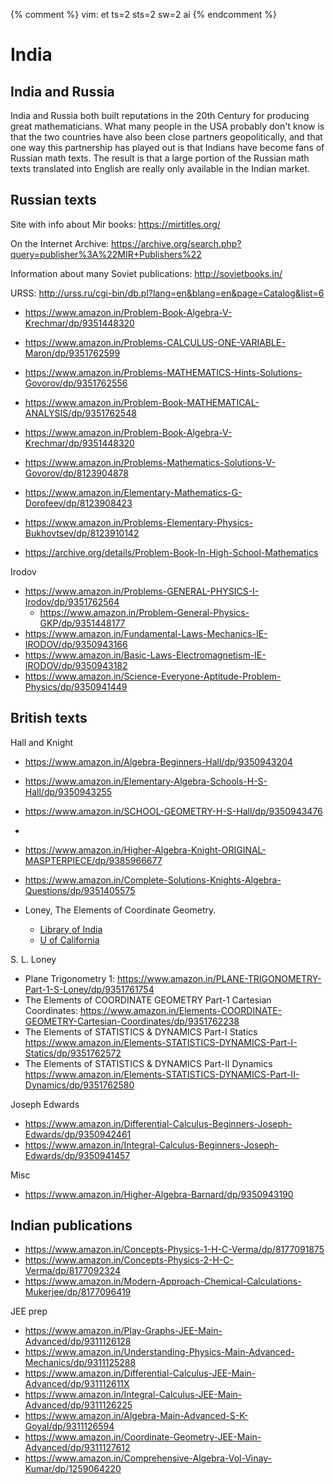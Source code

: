 {% comment %} vim: et ts=2 sts=2 sw=2 ai
{% endcomment %}

# India



## India and Russia

India and Russia both built reputations in the 20th Century for producing great
mathematicians. What many people in the USA probably don't know is that the two
countries have also been close partners geopolitically, and that one way this
partnership has played out is that Indians have become fans of Russian math
texts. The result is that a large portion of the Russian math texts translated
into English are really only available in the Indian market.

## Russian texts

Site with info about Mir books: <https://mirtitles.org/>

On the Internet Archive: <https://archive.org/search.php?query=publisher%3A%22MIR+Publishers%22>

Information about many Soviet publications: <http://sovietbooks.in/>

URSS: <http://urss.ru/cgi-bin/db.pl?lang=en&blang=en&page=Catalog&list=6>

- https://www.amazon.in/Problem-Book-Algebra-V-Krechmar/dp/9351448320
- https://www.amazon.in/Problems-CALCULUS-ONE-VARIABLE-Maron/dp/9351762599
- https://www.amazon.in/Problems-MATHEMATICS-Hints-Solutions-Govorov/dp/9351762556
- https://www.amazon.in/Problem-Book-MATHEMATICAL-ANALYSIS/dp/9351762548
- https://www.amazon.in/Problem-Book-Algebra-V-Krechmar/dp/9351448320
- https://www.amazon.in/Problems-Mathematics-Solutions-V-Govorov/dp/8123904878
- https://www.amazon.in/Elementary-Mathematics-G-Dorofeev/dp/8123908423
- https://www.amazon.in/Problems-Elementary-Physics-Bukhovtsev/dp/8123910142

- https://archive.org/details/Problem-Book-In-High-School-Mathematics

Irodov
- https://www.amazon.in/Problems-GENERAL-PHYSICS-I-Irodov/dp/9351762564
  - https://www.amazon.in/Problem-General-Physics-GKP/dp/9351448177
- https://www.amazon.in/Fundamental-Laws-Mechanics-IE-IRODOV/dp/9350943166
- https://www.amazon.in/Basic-Laws-Electromagnetism-IE-IRODOV/dp/9350943182
- https://www.amazon.in/Science-Everyone-Aptitude-Problem-Physics/dp/9350941449

## British texts

Hall and Knight
- https://www.amazon.in/Algebra-Beginners-Hall/dp/9350943204
- https://www.amazon.in/Elementary-Algebra-Schools-H-S-Hall/dp/9350943255
- https://www.amazon.in/SCHOOL-GEOMETRY-H-S-Hall/dp/9350943476
- 
- https://www.amazon.in/Higher-Algebra-Knight-ORIGINAL-MASPTERPIECE/dp/9385966677
- https://www.amazon.in/Complete-Solutions-Knights-Algebra-Questions/dp/9351405575

- Loney, The Elements of Coordinate Geometry.
  - [Library of India](https://archive.org/details/in.ernet.dli.2015.136385)
  - [U of California](https://archive.org/details/elementscoordin02lonegoog)

S. L. Loney
- Plane Trigonometry 1: <https://www.amazon.in/PLANE-TRIGONOMETRY-Part-1-S-Loney/dp/9351761754>
- The Elements of COORDINATE GEOMETRY Part-1 Cartesian Coordinates: <https://www.amazon.in/Elements-COORDINATE-GEOMETRY-Cartesian-Coordinates/dp/9351762238>
- The Elements of STATISTICS & DYNAMICS Part-I Statics <https://www.amazon.in/Elements-STATISTICS-DYNAMICS-Part-I-Statics/dp/9351762572>
- The Elements of STATISTICS & DYNAMICS Part-II Dynamics <https://www.amazon.in/Elements-STATISTICS-DYNAMICS-Part-II-Dynamics/dp/9351762580>

Joseph Edwards
- https://www.amazon.in/Differential-Calculus-Beginners-Joseph-Edwards/dp/9350942461
- https://www.amazon.in/Integral-Calculus-Beginners-Joseph-Edwards/dp/9350941457

Misc
- https://www.amazon.in/Higher-Algebra-Barnard/dp/9350943190

## Indian publications

- https://www.amazon.in/Concepts-Physics-1-H-C-Verma/dp/8177091875
- https://www.amazon.in/Concepts-Physics-2-H-C-Verma/dp/8177092324
- https://www.amazon.in/Modern-Approach-Chemical-Calculations-Mukerjee/dp/8177096419

JEE prep
- https://www.amazon.in/Play-Graphs-JEE-Main-Advanced/dp/9311126128
- https://www.amazon.in/Understanding-Physics-Main-Advanced-Mechanics/dp/9311125288
- https://www.amazon.in/Differential-Calculus-JEE-Main-Advanced/dp/931112611X
- https://www.amazon.in/Integral-Calculus-JEE-Main-Advanced/dp/9311126225
- https://www.amazon.in/Algebra-Main-Advanced-S-K-Goyal/dp/9311126594
- https://www.amazon.in/Coordinate-Geometry-JEE-Main-Advanced/dp/9311127612
- https://www.amazon.in/Comprehensive-Algebra-Vol-Vinay-Kumar/dp/1259064220


